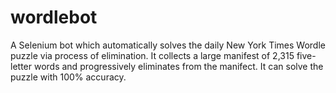# wordlebot
A Selenium bot which automatically solves the daily New York Times Wordle puzzle via process of elimination.
It collects a large manifest of 2,315 five-letter words and progressively eliminates from the manifect.
It can solve the puzzle with 100% accuracy.
